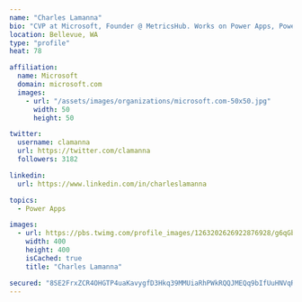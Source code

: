```yaml
---
name: "Charles Lamanna"
bio: "CVP at Microsoft, Founder @ MetricsHub. Works on Power Apps, Power Automate, Power Virtual Agent, Common Data Service and Dynamics 365."
location: Bellevue, WA
type: "profile"
heat: 78

affiliation:
  name: Microsoft
  domain: microsoft.com
  images:
    - url: "/assets/images/organizations/microsoft.com-50x50.jpg"
      width: 50
      height: 50

twitter:
  username: clamanna
  url: https://twitter.com/clamanna
  followers: 3182

linkedin:
  url: https://www.linkedin.com/in/charleslamanna

topics:
  - Power Apps

images:
  - url: https://pbs.twimg.com/profile_images/1263202626922876928/g6qGbHZ-_400x400.jpg
    width: 400
    height: 400
    isCached: true
    title: "Charles Lamanna"

secured: "8SE2FrxZCR4OHGTP4uaKavygfD3Hkq39MMUiaRhPWkRQQJMEQq9bIfUuHNVqRl71TCynWCa/mEPuhYpuBD/gDMyDGETuCY7HllATXBISTaPm9puTtOQeVgWPqm0rZRZgeSzMAx2zvnxNVi+Yu9bAm55J17Fr3L5dXhpT8YcPL2v7pJXxsFwksFdgVTUoTn/JTJq1jl2OHMTh4dIMO5BChwej66VHWQFBaWPo2eyUx5gofcLNDi6TsbzmsYGKy2vrGa5IaOidb+MGsUZR0kI1MtoIWmWQB3OuAhRKbgpL3MNCKLthddUZ0R+2d0V2z/khYoBGRxI+nNJzJqCDsBYcPHucK+3/dl+YMrA1MCwlGdj1RXpJca+4hwRvkC5yKWtQgCQJS84t7vJUdVzHbri74QOjVknDH3g5URYOfF/tv10=;ehvXZZ8Ec/zL6ILlS5alUA=="
---
```



